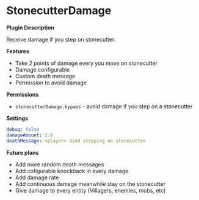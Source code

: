 # StonecutterDamage

**Plugin Description**

Receive damage if you step on stonecutter.

**Features**

- Take 2 points of damage every you move on stonecutter
- Damage configurable
- Custom death message
- Permission to avoid damage

**Permissions**

- `stonecutterDamage.bypass` - avoid damage if you step on a stonecutter

**Settings**

```yaml
debug: false
damageAmount: 2.0
deathMessage: <player> died stepping on stonecutter
```

**Future plans**

- Add more random death messages
- Add cofigurable knockback in every damage
- Add damage rate
- Add continuous damage meanwhile stay on the stonecutter
- Give damage to every entity (Villagers, enemies, mobs, etc)
